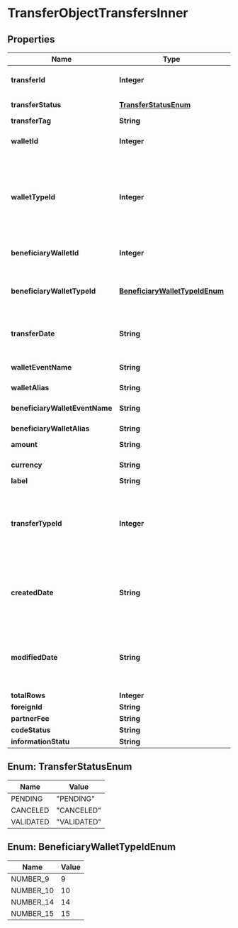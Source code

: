 

# TransferObjectTransfersInner


## Properties

| Name | Type | Description | Notes |
|------------ | ------------- | ------------- | -------------|
|**transferId** | **Integer** | The unique identifier of the Transfer. |  [optional] |
|**transferStatus** | [**TransferStatusEnum**](#TransferStatusEnum) | The status of the Transfer. |  [optional] |
|**transferTag** | **String** |  |  [optional] |
|**walletId** | **Integer** | The unique identifier of the debited Wallet. |  [optional] |
|**walletTypeId** | **Integer** | The type of the debited Wallet:  * &#x60;9&#x60; – Electronic Money Wallet  * &#x60;10&#x60; – Payment Account Wallet * &#x60;13&#x60; – Mirror Wallet  |  [optional] |
|**beneficiaryWalletId** | **Integer** | The unique identifier of the credited Wallet. |  [optional] |
|**beneficiaryWalletTypeId** | [**BeneficiaryWalletTypeIdEnum**](#BeneficiaryWalletTypeIdEnum) | The type of Wallet. Learn more in the [Wallet Types](/guide/wallets/introduction.html#types-of-wallets) documentation.  |  [optional] |
|**transferDate** | **String** | The date of the Transfer. Format: YYYY-MM-DD  |  [optional] |
|**walletEventName** | **String** | The name of the debited Wallet. |  [optional] |
|**walletAlias** | **String** |  |  [optional] |
|**beneficiaryWalletEventName** | **String** | The name of the credited Wallet. |  [optional] |
|**beneficiaryWalletAlias** | **String** |  |  [optional] |
|**amount** | **String** | The amount of the transfer. |  [optional] |
|**currency** | **String** | The currency of the transfer. |  [optional] |
|**label** | **String** |  |  [optional] |
|**transferTypeId** | **Integer** | The type of transfer: * &#x60;1&#x60; – Wallet to wallet  * &#x60;2&#x60; – Card transaction * &#x60;3&#x60; – Client fees * &#x60;4&#x60; – Credit note  |  [optional] |
|**createdDate** | **String** | The date and time at which the transfer is created. Format: YYYY-MM-DD HH:MM:SS  |  [optional] |
|**modifiedDate** | **String** | The date and time at which the transfer is updated. Format: YYYY-MM-DD HH:MM:SS  |  [optional] |
|**totalRows** | **Integer** |  |  [optional] |
|**foreignId** | **String** |  |  [optional] |
|**partnerFee** | **String** |  |  [optional] |
|**codeStatus** | **String** |  |  [optional] |
|**informationStatu** | **String** |  |  [optional] |



## Enum: TransferStatusEnum

| Name | Value |
|---- | -----|
| PENDING | &quot;PENDING&quot; |
| CANCELED | &quot;CANCELED&quot; |
| VALIDATED | &quot;VALIDATED&quot; |



## Enum: BeneficiaryWalletTypeIdEnum

| Name | Value |
|---- | -----|
| NUMBER_9 | 9 |
| NUMBER_10 | 10 |
| NUMBER_14 | 14 |
| NUMBER_15 | 15 |



